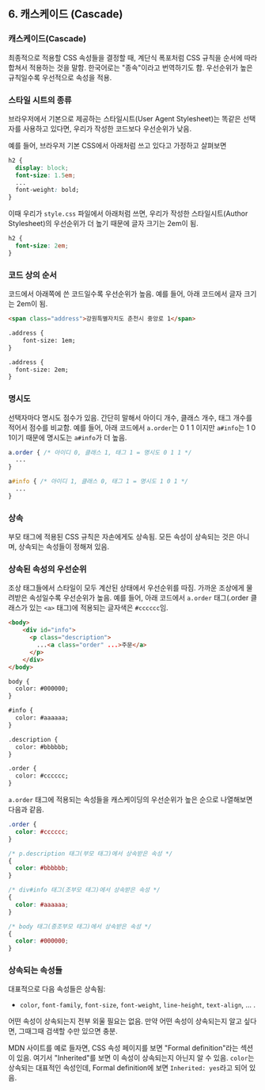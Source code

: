 ## 6. 캐스케이드 (Cascade)

### 캐스케이드(Cascade)
최종적으로 적용할 CSS 속성들을 결정할 때, 계단식 폭포처럼 CSS 규칙을 순서에 따라 합쳐서 적용하는 것을 말함. 한국어로는 "종속"이라고 번역하기도 함. 우선순위가 높은 규칙일수록 우선적으로 속성을 적용.

### 스타일 시트의 종류
브라우저에서 기본으로 제공하는 스타일시트(User Agent Stylesheet)는 똑같은 선택자를 사용하고 있다면, 우리가 작성한 코드보다 우선순위가 낮음.

예를 들어, 브라우저 기본 CSS에서 아래처럼 쓰고 있다고 가정하고 살펴보면

```css
h2 {
  display: block;
  font-size: 1.5em;
  ...
  font-weight: bold;
}
```

이때 우리가 `style.css` 파일에서 아래처럼 쓰면, 우리가 작성한 스타일시트(Author Stylesheet)의 우선순위가 더 높기 때문에 글자 크기는 2em이 됨.

```css
h2 {
  font-size: 2em;
}
```

### 코드 상의 순서
코드에서 아래쪽에 쓴 코드일수록 우선순위가 높음. 예를 들어, 아래 코드에서 글자 크기는 2em이 됨.

```html
<span class="address">강원특별자치도 춘천시 중앙로 1</span> 

.address {
    font-size: 1em;
}

.address {
  font-size: 2em;
}
```

### 명시도
선택자마다 명시도 점수가 있음. 간단히 말해서 아이디 개수, 클래스 개수, 태그 개수를 적어서 점수를 비교함. 예를 들어, 아래 코드에서 `a.order`는 0 1 1 이지만 `a#info`는 1 0 1이기 때문에 명시도는 `a#info`가 더 높음.

```css
a.order { /* 아이디 0, 클래스 1, 태그 1 = 명시도 0 1 1 */
  ...
}

a#info { /* 아이디 1, 클래스 0, 태그 1 = 명시도 1 0 1 */
  ...
}
```

### 상속
부모 태그에 적용된 CSS 규칙은 자손에게도 상속됨. 모든 속성이 상속되는 것은 아니며, 상속되는 속성들이 정해져 있음.

### 상속된 속성의 우선순위
조상 태그들에서 스타일이 모두 계산된 상태에서 우선순위를 따짐. 가까운 조상에게 물려받은 속성일수록 우선순위가 높음. 예를 들어, 아래 코드에서 `a.order` 태그(.order 클래스가 있는 `<a>` 태그)에 적용되는 글자색은 `#cccccc`임.

```html
<body>
    <div id="info">
      <p class="description">
        ...<a class="order" ...>주문</a>
      </p>
    </div>
</body>

body {
  color: #000000;
}

#info {
  color: #aaaaaa;
}

.description {
  color: #bbbbbb;
}

.order {
  color: #cccccc;
}
```

`a.order` 태그에 적용되는 속성들을 캐스케이딩의 우선순위가 높은 순으로 나열해보면 다음과 같음.

```css
.order {
  color: #cccccc;
}

/* p.description 태그(부모 태그)에서 상속받은 속성 */
{
  color: #bbbbbb;
}

/* div#info 태그(조부모 태그)에서 상속받은 속성 */
{
  color: #aaaaaa;
}

/* body 태그(증조부모 태그)에서 상속받은 속성 */
{
  color: #000000;
}
```

### 상속되는 속성들
대표적으로 다음 속성들은 상속됨:

- `color`, `font-family`, `font-size`, `font-weight`, `line-height`, `text-align`, … .

어떤 속성이 상속되는지 전부 외울 필요는 없음. 만약 어떤 속성이 상속되는지 알고 싶다면, 그때그때 검색할 수만 있으면 충분.

MDN 사이트를 예로 들자면, CSS 속성 페이지를 보면 "Formal definition"라는 섹션이 있음. 여기서 "Inherited"를 보면 이 속성이 상속되는지 아닌지 알 수 있음. `color`는 상속되는 대표적인 속성인데, Formal definition에 보면 `Inherited: yes`라고 되어 있음.
